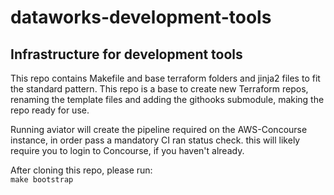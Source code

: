 # dataworks-development-tools

## Infrastructure for development tools

This repo contains Makefile and base terraform folders and jinja2 files to fit the standard pattern.
This repo is a base to create new Terraform repos, renaming the template files and adding the githooks submodule, making the repo ready for use.

Running aviator will create the pipeline required on the AWS-Concourse instance, in order pass a mandatory CI ran status check.  this will likely require you to login to Concourse, if you haven't already.


After cloning this repo, please run:  
`make bootstrap`
